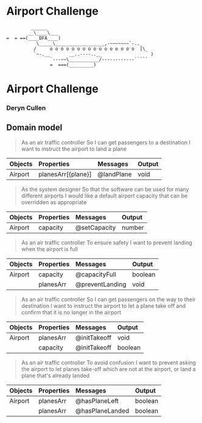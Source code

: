 # Airport Challenge

``````
         ______
        __\____\___
=  = ==(____DFA____)
           \_____\__________________,-~~~~~~~`-.._
          /     o o o o o o o o o o o o o o o o  |\_
          `~-.__       __..----..__                  )
                `---~~\___________/------------`````
                =  ===(_________)

``````

# Airport Challenge

### Deryn Cullen

## Domain model

> As an air traffic controller
> So I can get passengers to a destination
> I want to instruct the airport to land a plane

| **Objects** | **Properties**     | **Messages** | **Output** |
| :---------- | :----------------- | :----------- | :--------- |
| Airport     | planesArr[{plane}] | @landPlane   | void       |

> As the system designer
> So that the software can be used for many different airports
> I would like a default airport capacity that can be overridden as appropriate

| **Objects** | **Properties** | **Messages** | **Output** |
| :---------- | :------------- | :----------- | :--------- |
| Airport     | capacity       | @setCapacity | number     |

> As an air traffic controller
> To ensure safety
> I want to prevent landing when the airport is full

| **Objects** | **Properties** | **Messages**    | **Output** |
| :---------- | :------------- | :-------------- | :--------- |
| Airport     | capacity       | @capacityFull   | boolean    |
|             | planesArr      | @preventLanding | void       |

> As an air traffic controller So I can get passengers on the way to their destination I want to instruct the airport to let a plane take off and confirm that it is no longer in the airport

| **Objects** | **Properties** | **Messages** | **Output** |
| :---------- | :------------- | :----------- | :--------- |
| Airport     | planesArr      | @initTakeoff | void       |
|             | capacity       | @initTakeoff | boolean    |

> As an air traffic controller To avoid confusion I want to prevent asking the airport to let planes take-off which are not at the airport, or land a plane that's already landed

| **Objects** | **Properties** | **Messages**    | **Output** |
| :---------- | :------------- | :-------------- | :--------- |
| Airport     | planesArr      | @hasPlaneLeft   | boolean    |
|             | planesArr      | @hasPlaneLanded | boolean    |
